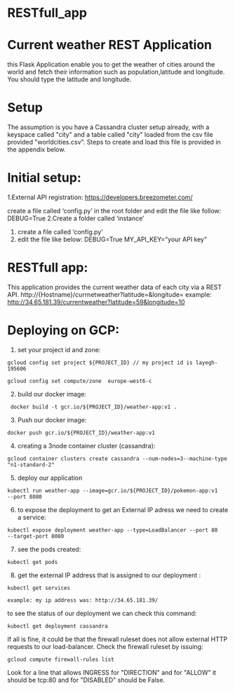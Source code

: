 # RESTfull_app

# Current weather REST Application
this Flask Application enable you to get the weather of cities around the world and fetch  their information such as population,latitude and longitude.
You should type the latitude and longitude.

# Setup
The assumption is you have a Cassandra cluster setup already, with a keyspace called "city" and a table called "city" loaded from the csv file provided "worldcities.csv". Steps to create and load this file is provided in the appendix below.

# Initial setup:
1.External API registration:
https://developers.breezometer.com/

create a file called ‘config.py’ in the root folder and edit the file like follow:
DEBUG=True
2.Create a folder called ‘instance’ 
1. create a file called ‘config.py’ 
2. edit the file like below:
DEBUG=True
MY_API_KEY=”your API key”

# RESTfull app:
This application provides the current weather data of each city via a REST API. http://{Hostname}/currnetweather?latitude=&longitude=
example: http://34.65.181.39/currentweather?latitude=59&longitude=10

# Deploying on GCP:
1. set your project id and zone:
```
gcloud config set project ${PROJECT_ID} // my project id is layegh-195606
```
```
gcloud config set compute/zone  europe-west6-c
```
2. build our docker image:
```
 docker build -t gcr.io/${PROJECT_ID}/weather-app:v1 .
 ```
3. Push our docker image:
```
docker push gcr.io/${PROJECT_ID}/weather-app:v1
```
4. creating a 3node container cluster (cassandra):
```
gcloud container clusters create cassandra --num-nodes=3--machine-type "n1-standard-2"
```
5. deploy our application 
```
kubectl run weather-app --image=gcr.io/${PROJECT_ID}/pokemon-app:v1
--port 8080
```
6. to expose the deployment to get an External IP adress we need to create a service:
```
kubectl expose deployment weather-app --type=LoadBalancer --port 80
--target-port 8080
```
7. see the pods created:
```
kubectl get pods
```
8. get the external IP address that is assigned to our deployment :
```
kubectl get services
```
```
example: my ip address was: http://34.65.181.39/
```

to see the status of our deployment we can check this command:
```
kubectl get deployment cassandra
```
If all is fine, it could be that the firewall ruleset does not allow external
HTTP requests to our load-balancer. Check the firewall ruleset by issuing:
```
gcloud compute firewall-rules list
```
Look for a line that allows INGRESS for "DIRECTION" and for "ALLOW" it
should be tcp:80 and for "DISABLED" should be False.

